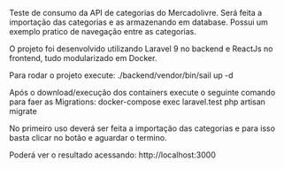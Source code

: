 Teste de consumo da API de categorias do Mercadolivre.
Será feita a importação das categorias e as armazenando em database.
Possui um exemplo pratico de navegação entre as categorias.

O projeto foi desenvolvido utilizando Laravel 9 no backend e ReactJs no frontend, tudo modularizado em Docker.

Para rodar o projeto execute: ./backend/vendor/bin/sail up -d

Após o download/execução dos containers execute o seguinte comando para faer as Migrations: docker-compose exec laravel.test php artisan migrate

No primeiro uso deverá ser feita a importação das categorias e para isso basta clicar no botão e aguardar o termino.

Poderá ver o resultado acessando: http://localhost:3000
